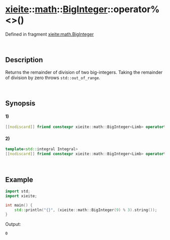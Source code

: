 # [xieite](../../../../../xieite.md)\:\:[math](../../../../../math.md)\:\:[BigInteger<Limb>](../../../../big_integer.md)\:\:operator%\<\>\(\)
Defined in fragment [xieite:math.BigInteger](../../../../../../../src/math/big_integer.cpp)

&nbsp;

## Description
Returns the remainder of division of two big-integers. Taking the remainder of division by zero throws `std::out_of_range`.

&nbsp;

## Synopsis
#### 1)
```cpp
[[nodiscard]] friend constexpr xieite::math::BigInteger<Limb> operator%(const xieite::math::BigInteger<Limb>& dividend, const xieite::math::BigInteger<Limb>& divisor);
```
#### 2)
```cpp
template<std::integral Integral>
[[nodiscard]] friend constexpr xieite::math::BigInteger<Limb> operator%(const xieite::math::BigInteger<Limb>& dividend, Integral divisor);
```

&nbsp;

## Example
```cpp
import std;
import xieite;

int main() {
    std::println("{}", (xieite::math::BigInteger(9) % 3).string());
}
```
Output:
```
0
```
